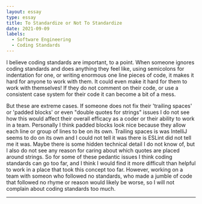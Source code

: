 ```yaml
---
layout: essay
type: essay
title: To Standardize or Not To Standardize
date: 2021-09-09
labels:
  - Software Engineering
  - Coding Standards
---
```


  I believe coding standards are important, to a point. When someone ignores coding standards and does anything they feel like, using semicolons for indentation for one, or writing enormous one line pieces of code, it makes it hard for anyone to work with them. It could even make it hard for them to work with themselves! If they do not comment on their code, or use a consistent case system for their code it can become a bit of a mess. 
  
  But these are extreme cases. If someone does not fix their 'trailing spaces' or 'padded blocks' or even "double quotes for strings" issues I do not see how this would affect their overall efficacy as a coder or their ability to work in a team. Personally I think padded blocks look nice because they allow each line or group of lines to be on its own. Trailing spaces is was IntelliJ seems to do on its own and I could not tell it was there is ESLint did not tell me it was. Maybe there is some hidden technical detail I do not know of, but I also do not see any reason for caring about which quotes are placed around strings. So for some of these pedantic issues I think coding standards can go too far, and I think I would find it more difficult than helpful to work in a place that took this concept too far. However, working on a team with someon who followed no standards, who made a jumble of code that followed no rhyme or reason would likely be worse, so I will not complain about coding standards too much.
  
  -----
